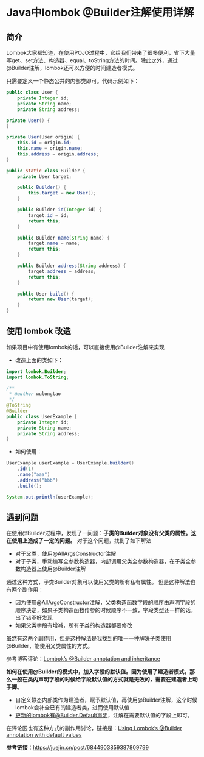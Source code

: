 # Java中lombok @Builder注解使用详解 

## 简介

Lombok大家都知道，在使用POJO过程中，它给我们带来了很多便利，省下大量写get、set方法、构造器、equal、toString方法的时间。除此之外，通过@Builder注解，lombok还可以方便的时间建造者模式。

只需要定义一个静态公共的内部类即可。代码示例如下：

```java
public class User {
    private Integer id;
    private String name;
    private String address;

private User() {
}

private User(User origin) {
    this.id = origin.id;
    this.name = origin.name;
    this.address = origin.address;
}

public static class Builder {
    private User target;

    public Builder() {
        this.target = new User();
    }

    public Builder id(Integer id) {
        target.id = id;
        return this;
    }

    public Builder name(String name) {
        target.name = name;
        return this;
    }

    public Builder address(String address) {
        target.address = address;
        return this;
    }

    public User build() {
        return new User(target);
    }
}
```
## 使用 lombok 改造

如果项目中有使用lombok的话，可以直接使用@Builder注解来实现

- 改造上面的类如下：

```java
import lombok.Builder;
import lombok.ToString;

/**
 * @author wulongtao
 */
@ToString
@Builder
public class UserExample {
    private Integer id;
    private String name;
    private String address;
}
```

- 如何使用：
  
```java
UserExample userExample = UserExample.builder()
    .id(1)
    .name("aaa")
    .address("bbb")
    .build();

System.out.println(userExample);
```



## 遇到问题

在使用@Builder过程中，发现了一问题：**子类的Builder对象没有父类的属性。这在使用上造成了一定的问题。**
对于这个问题，找到了如下解法

- 对于父类，使用@AllArgsConstructor注解
- 对于子类，手动编写全参数构造器，内部调用父类全参数构造器，在子类全参数构造器上使用@Builder注解

通过这种方式，子类Builder对象可以使用父类的所有私有属性。
但是这种解法也有两个副作用：

- 因为使用@AllArgsConstructor注解，父类构造函数字段的顺序由声明字段的顺序决定，如果子类构造函数传参的时候顺序不一致，字段类型还一样的话，出了错不好发现
- 如果父类字段有增减，所有子类的构造器都要修改

虽然有这两个副作用，但是这种解法是我找到的唯一一种解决子类使用@Builder，能使用父类属性的方式。

参考博客评论：[Lombok’s @Builder annotation and inheritance](https://link.juejin.cn/?target=https%3A%2F%2Freinhard.codes%2F2015%2F09%2F16%2Flomboks-builder-annotation-and-inheritance%2F)

**如何在使用@Builder的模式中，加入字段的默认值。因为使用了建造者模式，那么一般在类内声明字段的时候给字段默认值的方式就是无效的，需要在建造者上动手脚。**

- 自定义静态内部类作为建造者，赋予默认值，再使用@Builder注解，这个时候lombok会补全已有的建造者类，进而使用默认值
- 更新的lombok有@Builder.Default声明，注解在需要默认值的字段上即可。

在评论区也有这种方式的副作用讨论，链接是：[Using Lombok’s @Builder annotation with default values](https://link.juejin.cn/?target=https%3A%2F%2Freinhard.codes%2F2016%2F07%2F13%2Fusing-lomboks-builder-annotation-with-default-values%2F)

**参考链接**：https://juejin.cn/post/6844903859387809799
